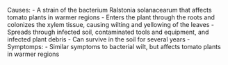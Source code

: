 
Causes:
	-   A strain of the bacterium Ralstonia solanacearum that affects tomato plants in warmer regions
	-   Enters the plant through the roots and colonizes the xylem tissue, causing wilting and yellowing of the leaves
	-   Spreads through infected soil, contaminated tools and equipment, and infected plant debris
	-   Can survive in the soil for several years
	- 
Symptomps:
	-   Similar symptoms to bacterial wilt, but affects tomato plants in warmer regions